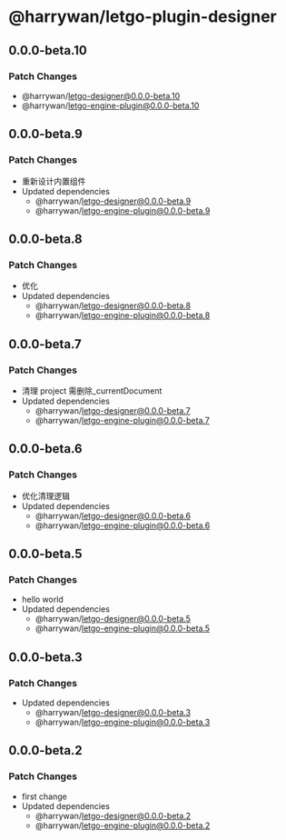 # @harrywan/letgo-plugin-designer

## 0.0.0-beta.10

### Patch Changes

- @harrywan/letgo-designer@0.0.0-beta.10
- @harrywan/letgo-engine-plugin@0.0.0-beta.10

## 0.0.0-beta.9

### Patch Changes

- 重新设计内置组件
- Updated dependencies
  - @harrywan/letgo-designer@0.0.0-beta.9
  - @harrywan/letgo-engine-plugin@0.0.0-beta.9

## 0.0.0-beta.8

### Patch Changes

- 优化
- Updated dependencies
  - @harrywan/letgo-designer@0.0.0-beta.8
  - @harrywan/letgo-engine-plugin@0.0.0-beta.8

## 0.0.0-beta.7

### Patch Changes

- 清理 project 需删除\_currentDocument
- Updated dependencies
  - @harrywan/letgo-designer@0.0.0-beta.7
  - @harrywan/letgo-engine-plugin@0.0.0-beta.7

## 0.0.0-beta.6

### Patch Changes

- 优化清理逻辑
- Updated dependencies
  - @harrywan/letgo-designer@0.0.0-beta.6
  - @harrywan/letgo-engine-plugin@0.0.0-beta.6

## 0.0.0-beta.5

### Patch Changes

- hello world
- Updated dependencies
  - @harrywan/letgo-designer@0.0.0-beta.5
  - @harrywan/letgo-engine-plugin@0.0.0-beta.5

## 0.0.0-beta.3

### Patch Changes

- Updated dependencies
  - @harrywan/letgo-designer@0.0.0-beta.3
  - @harrywan/letgo-engine-plugin@0.0.0-beta.3

## 0.0.0-beta.2

### Patch Changes

- first change
- Updated dependencies
  - @harrywan/letgo-designer@0.0.0-beta.2
  - @harrywan/letgo-engine-plugin@0.0.0-beta.2
